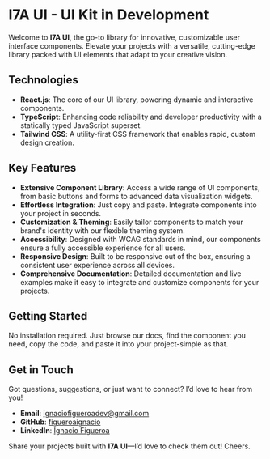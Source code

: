 # **I7A UI - UI Kit in Development**

Welcome to **I7A UI**, the go-to library for innovative, customizable user interface components. Elevate your projects with a versatile, cutting-edge library packed with UI elements that adapt to your creative vision.

## **Technologies**

- **React.js**: The core of our UI library, powering dynamic and interactive components.
- **TypeScript**: Enhancing code reliability and developer productivity with a statically typed JavaScript superset.
- **Tailwind CSS**: A utility-first CSS framework that enables rapid, custom design creation.

## **Key Features**

- **Extensive Component Library**: Access a wide range of UI components, from basic buttons and forms to advanced data visualization widgets.
- **Effortless Integration**: Just copy and paste. Integrate components into your project in seconds.
- **Customization & Theming**: Easily tailor components to match your brand's identity with our flexible theming system.
- **Accessibility**: Designed with WCAG standards in mind, our components ensure a fully accessible experience for all users.
- **Responsive Design**: Built to be responsive out of the box, ensuring a consistent user experience across all devices.
- **Comprehensive Documentation**: Detailed documentation and live examples make it easy to integrate and customize components for your projects.

## **Getting Started**

No installation required. Just browse our docs, find the component you need, copy the code, and paste it into your project-simple as that.

## **Get in Touch**

Got questions, suggestions, or just want to connect? I’d love to hear from you!

- **Email**: [ignaciofigueroadev@gmail.com](mailto:ignaciofigueroadev@gmail.com)
- **GitHub**: [figueroaignacio](https://github.com/figueroaignacio/)
- **LinkedIn**: [Ignacio Figueroa](https://www.linkedin.com/in/ignacio-figueroa-0a1ba0263)

Share your projects built with **I7A UI**—I’d love to check them out! Cheers.
